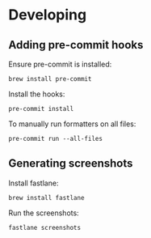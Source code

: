 # Developing

## Adding pre-commit hooks

Ensure pre-commit is installed:

```
brew install pre-commit
```

Install the hooks:

```
pre-commit install
```

To manually run formatters on all files:

```
pre-commit run --all-files
```

## Generating screenshots

Install fastlane:

```
brew install fastlane
```

Run the screenshots:

```
fastlane screenshots
```
